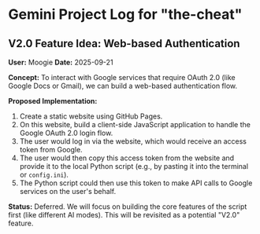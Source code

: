 # Gemini Project Log for "the-cheat"

## V2.0 Feature Idea: Web-based Authentication

**User:** Moogie
**Date:** 2025-09-21

**Concept:** To interact with Google services that require OAuth 2.0 (like Google Docs or Gmail), we can build a web-based authentication flow.

**Proposed Implementation:**
1.  Create a static website using GitHub Pages.
2.  On this website, build a client-side JavaScript application to handle the Google OAuth 2.0 login flow.
3.  The user would log in via the website, which would receive an access token from Google.
4.  The user would then copy this access token from the website and provide it to the local Python script (e.g., by pasting it into the terminal or `config.ini`).
5.  The Python script could then use this token to make API calls to Google services on the user's behalf.

**Status:** Deferred. We will focus on building the core features of the script first (like different AI modes). This will be revisited as a potential "V2.0" feature.
